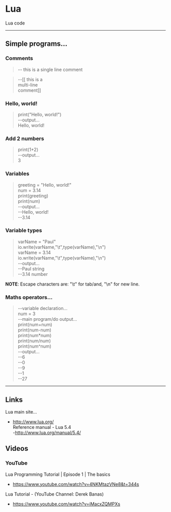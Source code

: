 # Lua
Lua code

-----

## Simple programs...

### Comments

> -- this is a single line comment  

> --[[ this is a  
>      multi-line   
>      comment]]  

### Hello, world!

> print("Hello, world!")    
> --output...  
> Hello, world!  

### Add 2 numbers

> print(1+2)  
> --output...  
> 3  

### Variables

> greeting = "Hello, world!"  
> num = 3.14  
> print(greeting)  
> print(num)  
> --output...  
> --Hello, world!  
> --3.14  

### Variable types

> varName = "Paul"  
> io.write(varName,"\t",type(varName),"\n")  
> varName = 3.14  
> io.write(varName,"\t",type(varName),"\n")  
> --output...    
> --Paul string  
> --3.14 number  
 
**NOTE**: Escape characters are: "\t" for tab/and, "\n" for new line.     

### Maths operators...

> --variable declaration...  
> num = 3  
> --main program/do output...  
> print(num+num)  
> print(num-num)  
> print(num*num)  
> print(num/num)  
> print(num^num)  
> --output...  
> --6  
> --0  
> --9  
> --1  
> --27  

-----

## Links

Lua main site...  
- http://www.lua.org/  
Reference manual - Lua 5.4   
-http://www.lua.org/manual/5.4/  

## Videos

### YouTube

Lua Programming Tutorial | Episode 1 | The basics  
- https://www.youtube.com/watch?v=4NKMtazVNe8&t=344s   

Lua Tutorial - (YouTube Channel: Derek Banas)  
- https://www.youtube.com/watch?v=iMacxZQMPXs   




